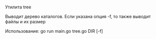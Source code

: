 Утилита tree

Выводит дерево каталогов. Если указана опция -f, то также выводит файлы и их размер

Использование: go run main.go tree.go DIR [-f]